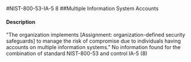 #NIST-800-53-IA-5 8
##Multiple Information System Accounts
#### Description
"The organization implements [Assignment: organization-defined security safeguards] to manage the risk of compromise due to individuals having accounts on multiple information systems."
No information found for the combination of standard NIST-800-53 and control IA-5 (8)
